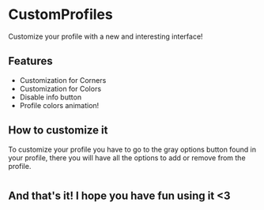 # CustomProfiles
Customize your profile with a new and interesting interface!

## **Features**

- Customization for Corners
- Customization for Colors
- Disable info button
- Profile colors animation!

## **How to customize it**

To customize your profile you have to go to the gray options button found in your profile, there you will have all the options to add or remove from the profile.

#
## **And that's it! I hope you have fun using it <3**
